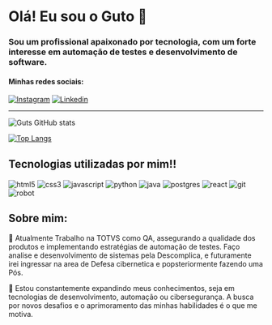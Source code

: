 # Olá! Eu sou o Guto 👋

### Sou um profissional apaixonado por tecnologia, com um forte interesse em automação de testes e desenvolvimento de software.
#### Minhas redes sociais:
[![Instagram](https://img.shields.io/badge/Instagram-E4405F?style=for-the-badge&logo=instagram&logoColor=white)](https://www.instagram.com/guts.okx/)
[![Linkedin](	https://img.shields.io/badge/LinkedIn-0077B5?style=for-the-badge&logo=linkedin&logoColor=white)](https://www.linkedin.com/in/guto-oliveira-227580294/)

-------------------------------------
![Guts GitHub stats](https://github-readme-stats.vercel.app/api?username=Guts-01&show_icons=true&theme=dark)

[![Top Langs](https://github-readme-stats.vercel.app/api/top-langs/?username=Guts-01&layout=compact)](https://github.com/anuraghazra/github-readme-stats)

## Tecnologias utilizadas por mim!!
<div style="display: inline_block">
  <img align="center" alt="html5" src="https://img.shields.io/badge/HTML5-E34F26?style=for-the-badge&logo=html5&logoColor=white"/>
  <img align="center" alt="css3" src="https://img.shields.io/badge/CSS3-1572B6?style=for-the-badge&logo=css3&logoColor=white"/>
  <img align="center" alt="javascript" src="https://img.shields.io/badge/JavaScript-F7DF1E?style=for-the-badge&logo=javascript&logoColor=black"/>
  <img align="center" alt="python" src="https://img.shields.io/badge/Python-3776AB?style=for-the-badge&logo=python&logoColor=white"/>
  <img align="center" alt="java" src="https://img.shields.io/badge/Java-ED8B00?style=for-the-badge&logo=openjdk&logoColor=white"/>
  <img align="center" alt="postgres" src="https://img.shields.io/badge/PostgreSQL-316192?style=for-the-badge&logo=postgresql&logoColor=white"/>
  <img align="center" alt="react" src="https://img.shields.io/badge/React-20232A?style=for-the-badge&logo=react&logoColor=61DAFB"/>
  <img align="center" alt="git" src="https://img.shields.io/badge/GIT-E44C30?style=for-the-badge&logo=git&logoColor=white"/>
  <img align="center" alt="robot" src="https://img.shields.io/badge/Robot%20Framework-000000?style=for-the-badge&logo=robot-framework&logoColor=white"/>
</div>

## Sobre mim:
🚀 Atualmente Trabalho na TOTVS como QA, assegurando a qualidade dos produtos e implementando estratégias de automação de testes.
Faço analise e desenvolvimento de sistemas pela Descomplica, e futuramente irei ingressar na area de Defesa cibernetica e popsteriormente fazendo uma Pós.

🌱 Estou constantemente expandindo meus conhecimentos, seja em tecnologias de desenvolvimento, automação ou cibersegurança. A busca por novos desafios e o aprimoramento das minhas habilidades é o que me motiva.
